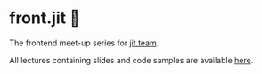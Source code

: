 # front.jit 🚀

The frontend meet-up series for [jit.team](https://jit.team).

All lectures containing slides and code samples are available [here](/src/lectures).

